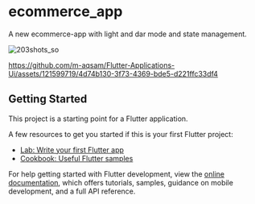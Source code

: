 # ecommerce_app

A new ecommerce-app with light and dar mode and state management.


![203shots_so](https://github.com/m-aqsam/Flutter-Applications-Ui/assets/121599719/571e452e-9fe8-41cd-b77a-0b33fd5307fc)




https://github.com/m-aqsam/Flutter-Applications-Ui/assets/121599719/4d74b130-3f73-4369-bde5-d221ffc33df4


## Getting Started

This project is a starting point for a Flutter application.

A few resources to get you started if this is your first Flutter project:

- [Lab: Write your first Flutter app](https://docs.flutter.dev/get-started/codelab)
- [Cookbook: Useful Flutter samples](https://docs.flutter.dev/cookbook)

For help getting started with Flutter development, view the
[online documentation](https://docs.flutter.dev/), which offers tutorials,
samples, guidance on mobile development, and a full API reference.
